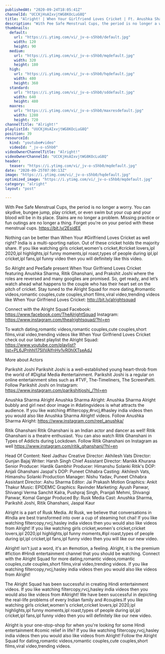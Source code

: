```yaml
---
publishedAt: "2020-09-24T18:05:41Z"
channelId: "UCCKjHsAIxvjtWG8KOcLuG8Q"
title: "Alright! | When Your Girlfriend Loves Cricket | Ft. Anushka Sharma &  Parikshit Joshi"
description: "With Pee Safe Menstrual Cups, the period is no longer a worry. You can skydive, bungee jump, play cricket, or even swim but your cup and your blood will be in its place. Stains are no longer a problem. Missing practice or fun outings are no longer a thing. Forget you're on your period with these menstrual cups. \nhttps://bit.ly/2EsidEE\n\nNothing can be better than When Your #Girlfriend Loves Cricket as well right? India is a multi-sporting nation. Out of these cricket holds the majority share. If you like watching girls cricket,women's cricket,#cricket lovers,ipl 2020,ipl highlights,ipl funny moments,ipl roast,types of people during ipl,ipl cricket,ipl fans,ipl funny video then you will definitely like this video.\n\nSo Alright and PeeSafe present When Your Girlfriend Loves Cricket featuring Anushka Sharma, Ritik Ghanshani, and Prakshit Joshi where the roles are reversed and many googlies are promised. So, get ready, and let’s watch ahead what happens to the couple who has their heart set on the pitch of cricket. Stay tuned to the Alright Squad for more dating,#romantic videos,romantic couples,cute couples,short films,viral video,trending videos like When Your Girlfriend Loves Cricket: http://bit.ly/alrightsquad\n\nConnect with the Alright Squad \nFacebook: https://www.facebook.com/TheAlrightSquad\nInstagram: https://www.instagram.com/thealrightsquad/?hl=en\n\nTo watch dating,romantic videos,romantic couples,cute couples,short films,viral video,trending videos like When Your Girlfriend Loves Cricket check out our latest playlist the Alright Squad: https://www.youtube.com/playlist?list=PL6JPnhhI175lIVAlfnHy1vR0hlXTseAdJ\n\nMore about Actors\n\nParikshit Joshi\nParikshit Joshi is a well-established young heart-throb from the world of #Digital Media #entertainment. Parikshit Joshi is a regular on online entertainment sites such as #TVF, The-Timeliners, The ScreenPatti. Follow Parikshit Joshi on Instagram: https://www.instagram.com/parikshitjoshi_/?hl=en\n\nAnushka Sharma Alright\nAnushka Sharma Alright: Anushka Sharma Alright bubbly and girl next door image in #datingvideos is what attracts the audience. If you like watching #filtercopy,#rvcj,#hasley india videos then you would also like Anushka Sharma Alright! videos. Follow Anushka Sharma Alright: https://www.instagram.com/reel_anushka/\n\nRitik Ghanshani\nRitik Ghanshani is an Indian actor and dancer as well! Ritik Ghanshani is a theatre enthusiast. You can also watch Ritik Ghanshani in Types of Addicts during Lockdown. Follow Ritik Ghanshani on Instagram as well https://www.instagram.com/ritik_ghanshani/?hl=en\n\n\n\nHead Of Content: Neel Jadhav\nCreative Director: Akhilesh Vats\nDirector: Gunjan Bajaj\nWriter: Harsh Singh\nChief Assistant Director: Manikk Khurana\nSenior Producer: Hardik Gambhir\nProducer: Himanshu Solanki\nRitik's DOP: Anjali Ghanshani\nJaspal's DOP: Puneet Chhabra\nCasting: Akhilesh Vats, Himanshu Solanki\nProduction Manager: Nishu Yadav, Puneet Chhabra\nAssistant Director: Ashu Sharma\nEditor: Jai Prakash\nMotion Graphics: Ankit Thakur\nMusic: EPIDEMIC\nGraphics: Ravinder\nMarketing: Ayush Panwar, Shivangi Verma Sanchit Kalra, Pushpraj Singh, Pranjali Mehmi, Shivangi Panwar, Komal Gangar\nProduced By: Rusk Media\nCast: Anushka Sharma, Parikshit Joshi, Ritik Ghanshani, Jaspal Kaur\n\nAlright is a part of Rusk Media. At Rusk, we believe that conversations in #India are best transformed into over a cup of steaming hot chai! If you like watching filtercopy,rvcj,hasley india videos then you would also like videos from Alright! If you like watching girls cricket,women's cricket,cricket lovers,ipl 2020,ipl highlights,ipl funny moments,#ipl roast,types of people during ipl,ipl cricket,ipl fans,ipl funny video then you will like our new video.\n\nAlright! isn't just a word, it's an #emotion, a feeling. Alright, it is the premium #fiction #Hindi entertainment channel that you should be watching. Connect with the Alright Squad for more dating,romantic videos,romantic couples,cute couples,short films,viral video,trending videos. If you like watching filtercopy,rvcj,hasley india videos then you would also like videos from Alright!\n\n\nThe Alright Squad has been successful in creating Hindi entertainment videos. If you like watching filtercopy,rvcj,hasley india videos then you would also like videos from #Alright! We have been successful in depicting the real-life problems of every Indian family and #couples.If you like watching girls cricket,women's cricket,cricket lovers,ipl 2020,ipl highlights,ipl funny moments,ipl roast,types of people during ipl,ipl cricket,ipl fans,ipl funny video then you will definitely like our new video.\n\nAlright is your one-stop-shop for when you're looking for some Hindi entertainment #comic relief in life? If you like watching filtercopy,rvcj,hasley india videos then you would also like videos from Alright! Follow the Alright Squad for dating,romantic videos,romantic couples,cute couples,short films,viral video,trending videos."
thumbnails:
  default:
    url: "https://i.ytimg.com/vi/_jv-o-s5hb0/default.jpg"
    width: 120
    height: 90
  medium:
    url: "https://i.ytimg.com/vi/_jv-o-s5hb0/mqdefault.jpg"
    width: 320
    height: 180
  high:
    url: "https://i.ytimg.com/vi/_jv-o-s5hb0/hqdefault.jpg"
    width: 480
    height: 360
  standard:
    url: "https://i.ytimg.com/vi/_jv-o-s5hb0/sddefault.jpg"
    width: 640
    height: 480
  maxres:
    url: "https://i.ytimg.com/vi/_jv-o-s5hb0/maxresdefault.jpg"
    width: 1280
    height: 720
channelTitle: "Alright!"
playlistId: "UUCKjHsAIxvjtWG8KOcLuG8Q"
position: 39
resourceId:
  kind: "youtube#video"
  videoId: "_jv-o-s5hb0"
videoOwnerChannelTitle: "Alright!"
videoOwnerChannelId: "UCCKjHsAIxvjtWG8KOcLuG8Q"
header:
  teaser: "https://i.ytimg.com/vi/_jv-o-s5hb0/mqdefault.jpg"
date: "2020-09-25T07:00:13Z"
image: "https://i.ytimg.com/vi/_jv-o-s5hb0/hqdefault.jpg"
optimized_image: "https://i.ytimg.com/vi/_jv-o-s5hb0/mqdefault.jpg"
category: "alright"
layout: "post"

---
```

With Pee Safe Menstrual Cups, the period is no longer a worry. You can skydive, bungee jump, play cricket, or even swim but your cup and your blood will be in its place. Stains are no longer a problem. Missing practice or fun outings are no longer a thing. Forget you're on your period with these menstrual cups. 
https://bit.ly/2EsidEE

Nothing can be better than When Your #Girlfriend Loves Cricket as well right? India is a multi-sporting nation. Out of these cricket holds the majority share. If you like watching girls cricket,women's cricket,#cricket lovers,ipl 2020,ipl highlights,ipl funny moments,ipl roast,types of people during ipl,ipl cricket,ipl fans,ipl funny video then you will definitely like this video.

So Alright and PeeSafe present When Your Girlfriend Loves Cricket featuring Anushka Sharma, Ritik Ghanshani, and Prakshit Joshi where the roles are reversed and many googlies are promised. So, get ready, and let’s watch ahead what happens to the couple who has their heart set on the pitch of cricket. Stay tuned to the Alright Squad for more dating,#romantic videos,romantic couples,cute couples,short films,viral video,trending videos like When Your Girlfriend Loves Cricket: http://bit.ly/alrightsquad

Connect with the Alright Squad 
Facebook: https://www.facebook.com/TheAlrightSquad
Instagram: https://www.instagram.com/thealrightsquad/?hl=en

To watch dating,romantic videos,romantic couples,cute couples,short films,viral video,trending videos like When Your Girlfriend Loves Cricket check out our latest playlist the Alright Squad: https://www.youtube.com/playlist?list=PL6JPnhhI175lIVAlfnHy1vR0hlXTseAdJ

More about Actors

Parikshit Joshi
Parikshit Joshi is a well-established young heart-throb from the world of #Digital Media #entertainment. Parikshit Joshi is a regular on online entertainment sites such as #TVF, The-Timeliners, The ScreenPatti. Follow Parikshit Joshi on Instagram: https://www.instagram.com/parikshitjoshi_/?hl=en

Anushka Sharma Alright
Anushka Sharma Alright: Anushka Sharma Alright bubbly and girl next door image in #datingvideos is what attracts the audience. If you like watching #filtercopy,#rvcj,#hasley india videos then you would also like Anushka Sharma Alright! videos. Follow Anushka Sharma Alright: https://www.instagram.com/reel_anushka/

Ritik Ghanshani
Ritik Ghanshani is an Indian actor and dancer as well! Ritik Ghanshani is a theatre enthusiast. You can also watch Ritik Ghanshani in Types of Addicts during Lockdown. Follow Ritik Ghanshani on Instagram as well https://www.instagram.com/ritik_ghanshani/?hl=en



Head Of Content: Neel Jadhav
Creative Director: Akhilesh Vats
Director: Gunjan Bajaj
Writer: Harsh Singh
Chief Assistant Director: Manikk Khurana
Senior Producer: Hardik Gambhir
Producer: Himanshu Solanki
Ritik's DOP: Anjali Ghanshani
Jaspal's DOP: Puneet Chhabra
Casting: Akhilesh Vats, Himanshu Solanki
Production Manager: Nishu Yadav, Puneet Chhabra
Assistant Director: Ashu Sharma
Editor: Jai Prakash
Motion Graphics: Ankit Thakur
Music: EPIDEMIC
Graphics: Ravinder
Marketing: Ayush Panwar, Shivangi Verma Sanchit Kalra, Pushpraj Singh, Pranjali Mehmi, Shivangi Panwar, Komal Gangar
Produced By: Rusk Media
Cast: Anushka Sharma, Parikshit Joshi, Ritik Ghanshani, Jaspal Kaur

Alright is a part of Rusk Media. At Rusk, we believe that conversations in #India are best transformed into over a cup of steaming hot chai! If you like watching filtercopy,rvcj,hasley india videos then you would also like videos from Alright! If you like watching girls cricket,women's cricket,cricket lovers,ipl 2020,ipl highlights,ipl funny moments,#ipl roast,types of people during ipl,ipl cricket,ipl fans,ipl funny video then you will like our new video.

Alright! isn't just a word, it's an #emotion, a feeling. Alright, it is the premium #fiction #Hindi entertainment channel that you should be watching. Connect with the Alright Squad for more dating,romantic videos,romantic couples,cute couples,short films,viral video,trending videos. If you like watching filtercopy,rvcj,hasley india videos then you would also like videos from Alright!


The Alright Squad has been successful in creating Hindi entertainment videos. If you like watching filtercopy,rvcj,hasley india videos then you would also like videos from #Alright! We have been successful in depicting the real-life problems of every Indian family and #couples.If you like watching girls cricket,women's cricket,cricket lovers,ipl 2020,ipl highlights,ipl funny moments,ipl roast,types of people during ipl,ipl cricket,ipl fans,ipl funny video then you will definitely like our new video.

Alright is your one-stop-shop for when you're looking for some Hindi entertainment #comic relief in life? If you like watching filtercopy,rvcj,hasley india videos then you would also like videos from Alright! Follow the Alright Squad for dating,romantic videos,romantic couples,cute couples,short films,viral video,trending videos.